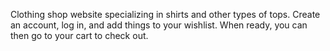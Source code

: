 Clothing shop website specializing in shirts and other types of tops. Create an account, log in, and add things to your wishlist. When ready, you can then go to your cart to check out.
